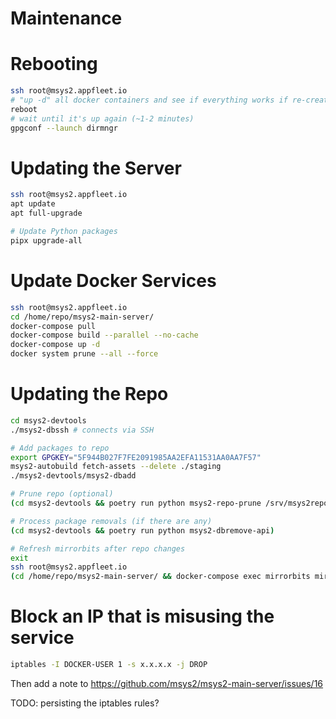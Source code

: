 # Maintenance

# Rebooting

```bash
ssh root@msys2.appfleet.io
# "up -d" all docker containers and see if everything works if re-created, to avoid changes there
reboot
# wait until it's up again (~1-2 minutes)
gpgconf --launch dirmngr
```

# Updating the Server

```bash
ssh root@msys2.appfleet.io
apt update
apt full-upgrade
```

```bash
# Update Python packages
pipx upgrade-all
```

# Update Docker Services

```bash
ssh root@msys2.appfleet.io
cd /home/repo/msys2-main-server/
docker-compose pull
docker-compose build --parallel --no-cache
docker-compose up -d
docker system prune --all --force
```

# Updating the Repo

```bash
cd msys2-devtools
./msys2-dbssh # connects via SSH

# Add packages to repo
export GPGKEY="5F944B027F7FE2091985AA2EFA11531AA0AA7F57"
msys2-autobuild fetch-assets --delete ./staging
./msys2-devtools/msys2-dbadd

# Prune repo (optional)
(cd msys2-devtools && poetry run python msys2-repo-prune /srv/msys2repo/)

# Process package removals (if there are any)
(cd msys2-devtools && poetry run python msys2-dbremove-api)

# Refresh mirrorbits after repo changes
exit
ssh root@msys2.appfleet.io
(cd /home/repo/msys2-main-server/ && docker-compose exec mirrorbits mirrorbits refresh)
```

# Block an IP that is misusing the service

```bash
iptables -I DOCKER-USER 1 -s x.x.x.x -j DROP
```
Then add a note to https://github.com/msys2/msys2-main-server/issues/16

TODO: persisting the iptables rules?
